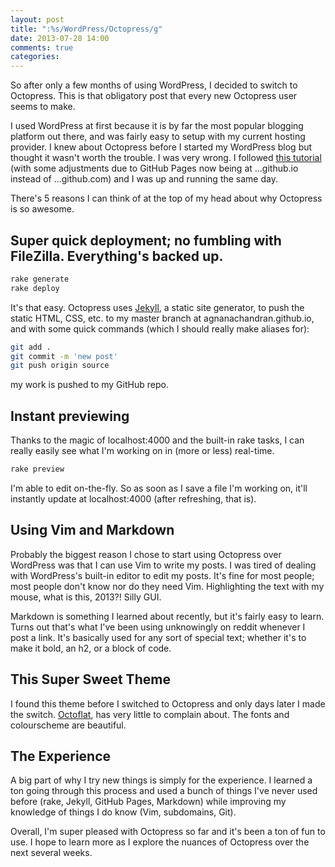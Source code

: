 ```yaml
---
layout: post
title: ":%s/WordPress/Octopress/g"
date: 2013-07-28 14:00
comments: true
categories: 
---
```

So after only a few months of using WordPress, I decided to switch to Octopress. This is that obligatory post that every new Octopress user seems to make.

I used WordPress at first because it is by far the most popular blogging platform out there, and was fairly easy to setup with my current hosting provider. I knew about Octopress before I started my WordPress blog but thought it wasn't worth the trouble. I was very wrong. I followed [this tutorial](http://robdodson.me/blog/2012/04/30/custom-domain-with-octopress-and-github-pages/) (with some adjustments due to GitHub Pages now being at ...github.io instead of ...github.com) and I was up and running the same day.

There's 5 reasons I can think of at the top of my head about why Octopress is so awesome.  

## Super quick deployment; no fumbling with FileZilla. Everything's backed up.

``` bash Octopress Blogging
rake generate
rake deploy
```

It's that easy. Octopress uses [Jekyll](http://jekyllrb.com/), a static site generator, to push the static HTML, CSS, etc. to my master branch at agnanachandran.github.io, and with some quick commands (which I should really make aliases for):

``` bash Octopress Blogging
git add .
git commit -m 'new post'
git push origin source
```

my work is pushed to my GitHub repo. 

## Instant previewing

Thanks to the magic of localhost:4000 and the built-in rake tasks, I can really easily see what I'm working on in (more or less) real-time.

``` bash Rake Preview
rake preview
```

I'm able to edit on-the-fly. So as soon as I save a file I'm working on, it'll instantly update at localhost:4000 (after refreshing, that is).

## Using Vim and Markdown

Probably the biggest reason I chose to start using Octopress over WordPress was that I can use Vim to write my posts. I was tired of dealing with WordPress's built-in editor to edit my posts. It's fine for most people; most people don't know nor do they need Vim. Highlighting the text with my mouse, what is this, 2013?! Silly GUI.

Markdown is something I learned about recently, but it's fairly easy to learn. Turns out that's what I've been using unknowingly on reddit whenever I post a link. It's basically used for any sort of special text; whether it's to make it bold, an h2, or a block of code. 

## This Super Sweet Theme

I found this theme before I switched to Octopress and only days later I made the switch. [Octoflat](http://alexgaribay.com/), has very little to complain about. The fonts and colourscheme are beautiful.

## The Experience

A big part of why I try new things is simply for the experience. I learned a ton going through this process and used a bunch of things I've never used before (rake, Jekyll, GitHub Pages, Markdown) while improving my knowledge of things I do know (Vim, subdomains, Git).

Overall, I'm super pleased with Octopress so far and it's been a ton of fun to use. I hope to learn more as I explore the nuances of Octopress over the next several weeks. 
